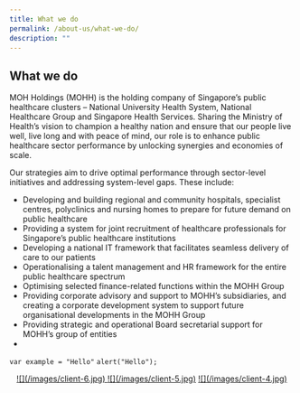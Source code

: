 ```yaml
---
title: What we do
permalink: /about-us/what-we-do/
description: ""
---
```

## What we do

MOH Holdings (MOHH) is the holding company of Singapore’s public healthcare clusters – National University Health System, National Healthcare Group and Singapore Health Services. Sharing the Ministry of Health’s vision to champion a healthy nation and ensure that our people live well, live long and with peace of mind, our role is to enhance public healthcare sector performance by unlocking synergies and economies of scale.  

Our strategies aim to drive optimal performance through sector-level initiatives and addressing system-level gaps. These include:

*   Developing and building regional and community hospitals, specialist centres, polyclinics and nursing homes to prepare for future demand on public healthcare
*   Providing a system for joint recruitment of healthcare professionals for Singapore’s public healthcare institutions
*   Developing a national IT framework that facilitates seamless delivery of care to our patients
*   Operationalising a talent management and HR framework for the entire public healthcare spectrum
*   Optimising selected finance-related functions within the MOHH Group
*   Providing corporate advisory and support to MOHH’s subsidiaries, and creating a corporate development system to support future organisational developments in the MOHH Group
*   Providing strategic and operational Board secretarial support for MOHH’s group of entities
*   
`var example = "Hello"`
`alert("Hello");`
<center> 
   <a href="http://www.nuhs.edu.sg/" target="_blank">
     ![](/images/client-6.jpg) </a>
   <a href="https://corp.nhg.com.sg/Pages/default.aspx" target="_blank">
      ![](/images/client-5.jpg)</a>
   <a href="http://www.singhealth.com.sg/Pages/home.aspx" target="_blank">
      ![](/images/client-4.jpg)</a> </center>